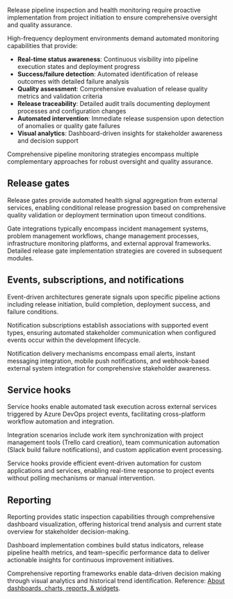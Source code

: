 Release pipeline inspection and health monitoring require proactive implementation from project initiation to ensure comprehensive oversight and quality assurance.

High-frequency deployment environments demand automated monitoring capabilities that provide:

- **Real-time status awareness**: Continuous visibility into pipeline execution states and deployment progress
- **Success/failure detection**: Automated identification of release outcomes with detailed failure analysis
- **Quality assessment**: Comprehensive evaluation of release quality metrics and validation criteria
- **Release traceability**: Detailed audit trails documenting deployment processes and configuration changes
- **Automated intervention**: Immediate release suspension upon detection of anomalies or quality gate failures
- **Visual analytics**: Dashboard-driven insights for stakeholder awareness and decision support

Comprehensive pipeline monitoring strategies encompass multiple complementary approaches for robust oversight and quality assurance.

## Release gates

Release gates provide automated health signal aggregation from external services, enabling conditional release progression based on comprehensive quality validation or deployment termination upon timeout conditions.

Gate integrations typically encompass incident management systems, problem management workflows, change management processes, infrastructure monitoring platforms, and external approval frameworks. Detailed release gate implementation strategies are covered in subsequent modules.

## Events, subscriptions, and notifications

Event-driven architectures generate signals upon specific pipeline actions including release initiation, build completion, deployment success, and failure conditions.

Notification subscriptions establish associations with supported event types, ensuring automated stakeholder communication when configured events occur within the development lifecycle.

Notification delivery mechanisms encompass email alerts, instant messaging integration, mobile push notifications, and webhook-based external system integration for comprehensive stakeholder awareness.

## Service hooks

Service hooks enable automated task execution across external services triggered by Azure DevOps project events, facilitating cross-platform workflow automation and integration.

Integration scenarios include work item synchronization with project management tools (Trello card creation), team communication automation (Slack build failure notifications), and custom application event processing.

Service hooks provide efficient event-driven automation for custom applications and services, enabling real-time response to project events without polling mechanisms or manual intervention.

## Reporting

Reporting provides static inspection capabilities through comprehensive dashboard visualization, offering historical trend analysis and current state overview for stakeholder decision-making.

Dashboard implementation combines build status indicators, release pipeline health metrics, and team-specific performance data to deliver actionable insights for continuous improvement initiatives.

Comprehensive reporting frameworks enable data-driven decision making through visual analytics and historical trend identification. Reference: [About dashboards, charts, reports, & widgets](/azure/devops/report/dashboards/overview).
